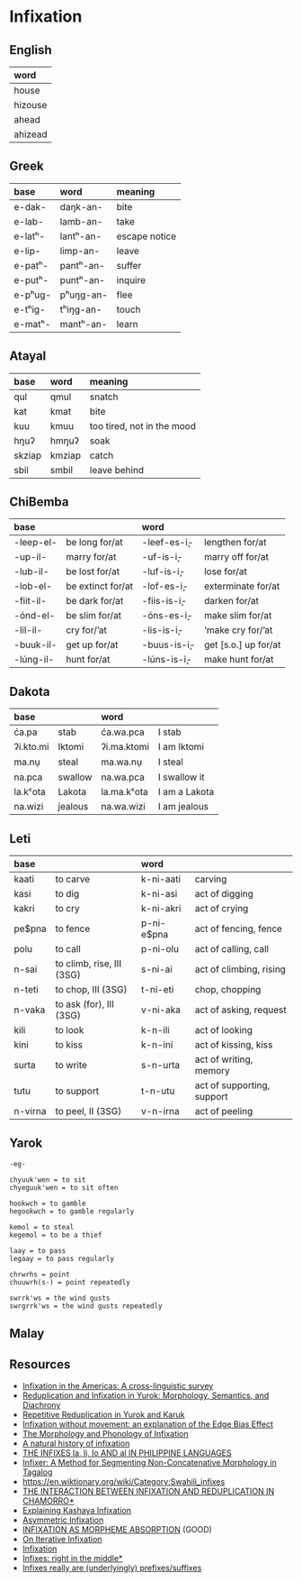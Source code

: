# Infixation

## English

| word    |
| :------ |
| house   |
| hizouse |
| ahead   |
| ahizead |

## Greek

| base    | word      | meaning       |
| :------ | :-------- | :------------ |
| e-dak-  | daŋk-an-  | bite          |
| e-lab-  | lamb-an-  | take          |
| e-latʰ- | lantʰ-an- | escape notice |
| e-lip-  | limp-an-  | leave         |
| e-patʰ- | pantʰ-an- | suffer        |
| e-putʰ- | puntʰ-an- | inquire       |
| e-pʰug- | pʰuŋg-an- | flee          |
| e-tʰig- | tʰiŋg-an- | touch         |
| e-matʰ- | mantʰ-an- | learn         |

## Atayal

| base   | word   | meaning                    |
| :----- | :----- | :------------------------- |
| qul    | qmul   | snatch                     |
| kat    | kmat   | bite                       |
| kuu    | kmuu   | too tired, not in the mood |
| hŋuʔ   | hmŋuʔ  | soak                       |
| skziap | kmziap | catch                      |
| sbil   | smbil  | leave behind               |

## ChiBemba

| base      |                   | word        |                      |
| :-------- | :---------------- | :---------- | :------------------- |
| -leep-el- | be long for/at    | -leef-es-i̧- | lengthen for/at      |
| -up-il-   | marry for/at      | -uf-is-i̧-   | marry off for/at     |
| -lub-il-  | be lost for/at    | -luf-is-i̧-  | lose for/at          |
| -lob-el-  | be extinct for/at | -lof-es-i̧-  | exterminate for/at   |
| -fiit-il- | be dark for/at    | -fiis-is-i̧- | darken for/at        |
| -ónd-el-  | be slim for/at    | -óns-es-i̧-  | make slim for/at     |
| -lil-il-  | cry for/’at       | -lis-is-i̧-  | ‘make cry for/’at    |
| -buuk-il- | get up for/at     | -buus-is-i̧- | get [s.o.] up for/at |
| -lúng-il- | hunt for/at       | -lúns-is-i̧- | make hunt for/at     |

## Dakota

| base      |         | word        |               |
| :-------- | :------ | :---------- | :------------ |
| ća.pa     | stab    | ća.wa.pca   | I stab        |
| ʔi.kto.mi | Iktomi  | ʔi.ma.ktomi | I am Iktomi   |
| ma.nu̜     | steal   | ma.wa.nu̜    | I steal       |
| na.pca    | swallow | na.wa.pca   | I swallow it  |
| la.kᶜota  | Lakota  | la.ma.kᶜota | I am a Lakota |
| na.wizi   | jealous | na.wa.wizi  | I am jealous  |

## Leti

| base    |                           | word       |                            |
| :------ | :------------------------ | :--------- | :------------------------- |
| kaati   | to carve                  | k-ni-aati  | carving                    |
| kasi    | to dig                    | k-ni-asi   | act of digging             |
| kakri   | to cry                    | k-ni-akri  | act of crying              |
| pe$pna  | to fence                  | p-ni-e$pna | act of fencing, fence      |
| polu    | to call                   | p-ni-olu   | act of calling, call       |
| n-sai   | to climb, rise, III (3SG) | s-ni-ai    | act of climbing, rising    |
| n-teti  | to chop, III (3SG)        | t-ni-eti   | chop, chopping             |
| n-vaka  | to ask (for), III (3SG)   | v-ni-aka   | act of asking, request     |
| kili    | to look                   | k-n-ili    | act of looking             |
| kini    | to kiss                   | k-n-ini    | act of kissing, kiss       |
| surta   | to write                  | s-n-urta   | act of writing, memory     |
| tutu    | to support                | t-n-utu    | act of supporting, support |
| n-virna | to peel, II (3SG)         | v-n-irna   | act of peeling             |

## Yarok

```
-eg-

chyuuk'wen = to sit
chyeguuk'wen = to sit often

hookwch = to gamble
hegookwch = to gamble regularly

kemol = to steal
kegemol = to be a thief

laay = to pass
legaay = to pass regularly

chrwrhs = point
chuuwrh(s-) = point repeatedly

swrrk'ws = the wind gusts
swrgrrk'ws = the wind gusts repeatedly
```

## Malay

## Resources

- [Infixation in the Americas: A cross-linguistic survey](https://www.journals.uchicago.edu/doi/abs/10.1086/718267?journalCode=ijal)
- [Reduplication and Infixation in Yurok: Morphology, Semantics, and Diachrony](https://www.jstor.org/stable/1265988)
- [Repetitive Reduplication in Yurok and Karuk](https://ojs.library.carleton.ca/index.php/ALGQP/article/view/395)
- [Infixation without movement: an explanation of the Edge Bias Effect](https://citeseerx.ist.psu.edu/document?repid=rep1&type=pdf&doi=4c881afc88d194a9f5626521491121878994c424)
- [The Morphology and Phonology of Infixation](https://roa.rutgers.edu/files/627-1003/627-YU-0-0.PDF)
- [A natural history of infixation](https://web.archive.org/web/20160603222845id_/http://www.arthaey.com/conlang/papers/Natural%20History%20of%20Infixation.pdf)
- [THE INFIXES la, li, lo AND al IN PHILIPPINE LANGUAGES](https://digital.soas.ac.uk/content/AA/00/00/06/88/00001/AA00000688_00001.pdf)
- [Infixer: A Method for Segmenting Non-Concatenative Morphology in Tagalog](https://academicworks.cuny.edu/cgi/viewcontent.cgi?article=2344&context=gc_etds)
- https://en.wiktionary.org/wiki/Category:Swahili_infixes
- [THE INTERACTION BETWEEN INFIXATION AND REDUPLICATION IN CHAMORRO\*](https://web.stanford.edu/~bharizan/pdfs/Harizanov_2017_Chamorro.pdf)
- [Explaining Kashaya Infixation](https://citeseerx.ist.psu.edu/viewdoc/download;jsessionid=FE36ABCFACEDB791B7161FCBDE232C1D?doi=10.1.1.23.5361&rep=rep1&type=pdf)
- [Asymmetric Infixation](https://journals.linguisticsociety.org/proceedings/index.php/amphonology/article/view/5448/0)
- [INFIXATION AS MORPHEME ABSORPTION](https://rucore.libraries.rutgers.edu/rutgers-lib/54238/PDF/1/play/)
  (GOOD)
- [On Iterative Infixation](https://home.uchicago.edu/~aclyu/papers/Yu_WCCFL26.pdf)
- [Infixation](https://julietteblevins.ws.gc.cuny.edu/files/2016/10/Blevins2012_Infixationrev1.pdf)
- [Infixes: right in the middle\*](http://www.skase.sk/Volumes/JTL07/2.pdf)
- [Infixes really are (underlyingly) prefixes/suffixes](https://muse.jhu.edu/article/873747/pdf)
